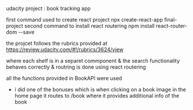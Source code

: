 udacity project : book tracking app

first command used to create react project npx create-react-app final-project
second command to install react routering npm install react-router-dom --save

the projcet follows the rubrics provided at https://review.udacity.com/#!/rubrics/3624/view

where each shelf is in a separet commponent & the search functionality behaves correctly & routring is done using react routering

all the functions provided in BookAPI were used

- i did one of the bonuses which is when clicking on a book image in the home page it routes to /book where it provides additional info of the book
